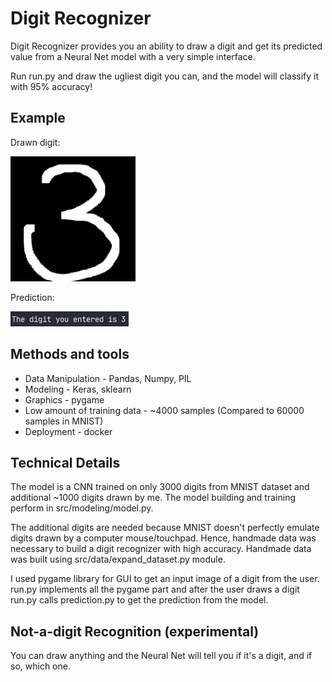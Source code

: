# Digit Recognizer

Digit Recognizer provides you an ability to draw a digit and get its predicted value from a Neural Net 
model with a very simple interface.

Run run.py and draw the ugliest digit you can, and the model will classify it with 95% accuracy!

## Example

Drawn digit:

<img src="./img/examp_inp.png" alt="drawing" width="200"/>

Prediction:

<img src="./img/examp_pred.jpg" alt="drawing"/>

## Methods and tools
* Data Manipulation - Pandas, Numpy, PIL
* Modeling - Keras, sklearn
* Graphics - pygame
* Low amount of training data - ~4000 samples (Compared to 60000 samples in MNIST)
* Deployment - docker

## Technical Details
The model is a CNN trained on only 3000 digits from MNIST dataset and additional ~1000 digits drawn by me. 
The model building and training perform in src/modeling/model.py.

The additional digits are needed because MNIST doesn't perfectly emulate digits drawn by a computer mouse/touchpad. Hence, handmade data was necessary to build a digit recognizer with high accuracy. Handmade data was built using src/data/expand_dataset.py module.

I used pygame library for GUI to get an input image of a digit from the user. run.py implements all the pygame part and after the user draws a digit run.py calls prediction.py to get the prediction from the model.

## Not-a-digit Recognition (experimental)
You can draw anything and the Neural Net will tell you if it's a digit, and if so, which one.
